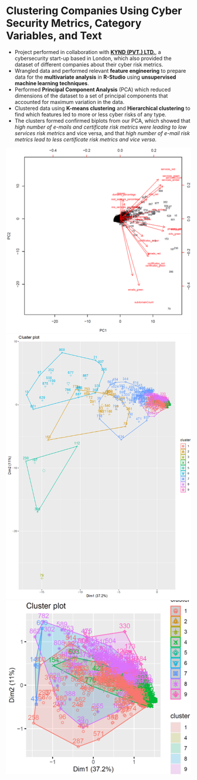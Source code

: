 # Clustering Companies Using Cyber Security Metrics, Category Variables, and Text
- Project performed in collaboration with [**KYND (PVT.) LTD.**](https://www.kynd.io/), a cybersecurity start-up based in London, which also provided the dataset of different companies about their cyber risk metrics.
- Wrangled data and performed relevant **feature engineering**  to prepare data for the **multivariate analysis** in **R-Studio** using **unsupervised machine learning techniques**.
- Performed **Principal Component Analysis** (PCA) which reduced dimensions of the dataset to a set of principal components that accounted for maximum variation in the data.
- Clustered data using **K-means clustering** and **Hierarchical clustering** to find which features led to more or less cyber risks of any type.
- The clusters formed confirmed biplots from our PCA, which showed that _high number of e-mails and certificate risk metrics were leading to low services risk metrics_ and vice versa, and that _high number of e-mail risk metrics lead to less certificate risk metrics and vice versa_.

![](https://github.com/harrisasadb/Clustering-Cyber-Security-Metrics-of-Companies/blob/main/kynd%20pics/biplot.PNG)
![](https://github.com/harrisasadb/Clustering-Cyber-Security-Metrics-of-Companies/blob/main/kynd%20pics/2.14.PNG)
![](https://github.com/harrisasadb/Clustering-Cyber-Security-Metrics-of-Companies/blob/main/kynd%20pics/2.16.PNG)
